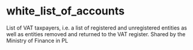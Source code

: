 # white_list_of_accounts
List of VAT taxpayers, i.e. a list of registered and unregistered entities as well as entities removed and returned to the VAT register. Shared by the Ministry of Finance in PL
